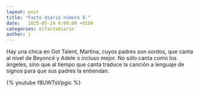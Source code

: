```yaml
---
layout: post
title: "Facto diario número 8."
date:   2025-05-19 0:00:00 +0100
categories: elfactodiario
author: j
---
```


Hay una chica en Got Talent, Martina, cuyos padres son sordos, que canta al nivel de Beyoncé y Adele o incluso mejor. No sólo canta como los ángeles, sino que al tiempo que canta traduce la canción a lenguaje de signos para que sus padres la entiendan.

{% youtube f8UWTsVpgic %}
